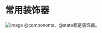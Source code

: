 # 常用装饰器
![image](https://github.com/guozheng07/HarmonyOS/assets/42236890/23de6e10-64c0-43d7-92da-41a04ecac308)
@components、@state都是装饰器。

